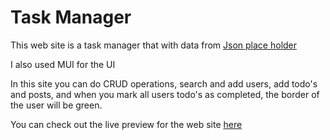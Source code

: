 # Task Manager

This web site is a task manager that with data from [Json place holder](https://jsonplaceholder.typicode.com/)

I also used MUI for the UI

In this site you can do CRUD operations, search and add users, add todo's and posts, and when you mark all users todo's as completed, the border of the user will be green.

You can check out the live preview for the web site [here](https://651daff4ad22de3a49fb184d--fastidious-ganache-4ce86a.netlify.app/)
